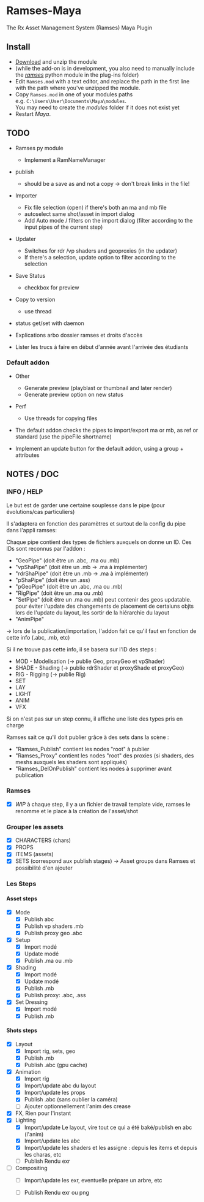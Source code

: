 # Ramses-Maya
 The Rx Asset Management System (Ramses) Maya Plugin

## Install

- [Download](https://github.com/Rainbox-dev/Ramses-Maya/archive/refs/heads/main.zip) and unzip the module
- (while the add-on is in development, you also need to manually include the [*ramses*](https://github.com/Rainbox-dev/Ramses-Py) python module in the plug-ins folder)
- Edit `Ramses.mod` with a text editor, and replace the path in the first line with the path where you've unzipped the module.
- Copy `Ramses.mod` in one of your modules paths  
    e.g. `C:\Users\User\Documents\Maya\modules`.  
    You may need to create the *modules* folder if it does not exist yet
- Restart *Maya*.

## TODO

- Ramses py module
    - Implement a RamNameManager

- publish
    - should be a save as and not a copy -> don't break links in the file!
- Importer
    - Fix file selection (open) if there's both an ma and mb file
    - autoselect same shot/asset in import dialog
    - Add Auto mode / filters on the import dialog (filter according to the input pipes of the current step)
- Updater
    - Switches for rdr  /vp shaders and geoproxies (in the updater)
    - If there's a selection, update option to filter according to the selection
- Save Status
    - checkbox for preview
- Copy to version
    - use thread
- status get/set with daemon

- Explications arbo dossier ramses et droits d'accès
- Lister les trucs à faire en début d'année avant l'arrivée des étudiants

### Default addon

- Other
    - Generate preview (playblast or thumbnail and later render)
    - Generate preview option on new status
- Perf
    - Use threads for copying files

- The default addon checks the pipes to import/export ma or mb, as ref or standard (use the pipeFile shortname)
- Implement an update button for the default addon, using a group + attributes

## NOTES / DOC

### INFO / HELP

Le but est de garder une certaine souplesse dans le pipe (pour évolutions/cas particuliers)

Il s'adaptera en fonction des paramètres et surtout de la config du pipe dans l'appli ramses: 

Chaque pipe contient des types de fichiers auxquels on donne un ID. Ces IDs sont reconnus par l'addon :

- "GeoPipe" (doit être un .abc, .ma ou .mb)
- "vpShaPipe" (doit être un .mb -> .ma à implémenter)
- "rdrShaPipe" (doit être un .mb -> .ma à implémenter)
- "pShaPipe" (doit être un .ass)
- "pGeoPipe" (doit être un .abc, .ma ou .mb)
- "RigPipe" (doit être un .ma ou .mb)
- "SetPipe" (doit être un .ma ou .mb) peut contenir des geos updatable. pour éviter l'update des changements de placement de certaiuns objts lors de l'update du layout, les sortir de la hiérarchie du layout
- "AnimPipe"

-> lors de la publication/importation, l'addon fait ce qu'il faut en fonction de cette info (.abc, .mb, etc)

Si il ne trouve pas cette info, il se basera sur l'ID des steps :

- MOD - Modelisation (-> publie Geo, proxyGeo et vpShader)
- SHADE - Shading (-> publie rdrShader et proxyShade et proxyGeo)
- RIG - Rigging (-> publie Rig)
- SET
- LAY
- LIGHT
- ANIM
- VFX

Si on n'est pas sur un step connu, il affiche une liste des types pris en charge

Ramses sait ce qu'il doit publier grâce à des sets dans la scène :

- "Ramses_Publish" contient les nodes "root" à publier
- "Ramses_Proxy" contient les nodes "root" des proxies (si shaders, des meshs auxquels les shaders sont appliqués)
- "Ramses_DelOnPublish" contient les nodes à supprimer avant publication

### Ramses

- [x] *WIP* à chaque step, il y a un fichier de travail template vide, ramses le renomme et le place à la création de l'asset/shot

### Grouper les assets
- [x] CHARACTERS (chars)
- [x] PROPS
- [x] ITEMS (assets)
- [x] SETS (correspond aux publish stages)
-> Asset groups dans Ramses
et possibilité d'en ajouter

### Les Steps

#### Asset steps

- [x] Mode
  - [x] Publish abc
  - [x] Publish vp shaders .mb
  - [x] Publish proxy geo .abc
- [x] Setup
  - [x] Import modé
  - [x] Update modé
  - [x] Publish .ma ou .mb
- [x] Shading
  - [x] Import modé
  - [x] Update modé
  - [x] Publish .mb
  - [x] Publish proxy: .abc, .ass
- [x] Set Dressing
  - [x] Import modé
  - [x] Publish .mb

#### Shots steps

- [x] Layout
  - [x] Import rig, sets, geo
  - [x] Publish .mb
  - [x] Publish .abc (gpu cache)
- [x] Animation
  - [x] Import rig
  - [x] Import/update abc du layout
  - [x] Import/update les props
  - [x] Publish .abc (sans oublier la caméra)
  - [ ] Ajouter optionnellement l'anim des crease
- [x] FX, Rien pour l'instant
- [x] Lighting
  - [x] Import/update Le layout, vire tout ce qui a été baké/publish en abc (l'anim)
  - [x] Import/update les abc
  - [x] Import/update les shaders et les assigne : depuis les items et depuis les charas, etc
  - [ ] Publish Rendu exr
- [ ] Compositing
  - [ ] Import/update les exr, eventuelle prépare un arbre, etc
  - [ ] Publish Rendu exr ou png

